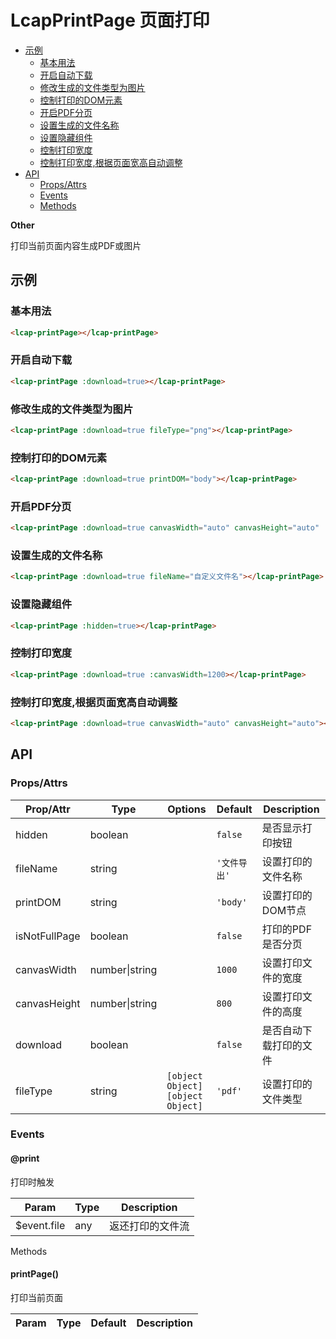 <!-- 该 README.md 根据 api.yaml 和 docs/*.md 自动生成，为了方便在 GitHub 和 NPM 上查阅。如需修改，请查看源文件 -->

# LcapPrintPage 页面打印

- [示例](#示例)
    - [基本用法](#基本用法)
    - [开启自动下载](#开启自动下载)
    - [修改生成的文件类型为图片](#修改生成的文件类型为图片)
    - [控制打印的DOM元素](#控制打印的dom元素)
    - [开启PDF分页](#开启pdf分页)
    - [设置生成的文件名称](#设置生成的文件名称)
    - [设置隐藏组件](#设置隐藏组件)
    - [控制打印宽度](#控制打印宽度)
    - [控制打印宽度,根据页面宽高自动调整](#控制打印宽度根据页面宽高自动调整)
- [API]()
    - [Props/Attrs](#propsattrs)
    - [Events](#events)
    - [Methods](#methods)

**Other**

打印当前页面内容生成PDF或图片

## 示例
### 基本用法

``` html
<lcap-printPage></lcap-printPage>
```

### 开启自动下载
``` html
<lcap-printPage :download=true></lcap-printPage>
```

### 修改生成的文件类型为图片
``` html
<lcap-printPage :download=true fileType="png"></lcap-printPage>
```

### 控制打印的DOM元素
``` html
<lcap-printPage :download=true printDOM="body"></lcap-printPage>
```

### 开启PDF分页
``` html
<lcap-printPage :download=true canvasWidth="auto" canvasHeight="auto" :isNotFullPage=true></lcap-printPage>
```

### 设置生成的文件名称
``` html
<lcap-printPage :download=true fileName="自定义文件名"></lcap-printPage>
```

### 设置隐藏组件
``` html
<lcap-printPage :hidden=true></lcap-printPage>
```

### 控制打印宽度
``` html
<lcap-printPage :download=true :canvasWidth=1200></lcap-printPage>
```

### 控制打印宽度,根据页面宽高自动调整
``` html
<lcap-printPage :download=true canvasWidth="auto" canvasHeight="auto"></lcap-printPage>
```

## API
### Props/Attrs

| Prop/Attr | Type | Options | Default | Description |
| --------- | ---- | ------- | ------- | ----------- |
| hidden | boolean |  | `false` | 是否显示打印按钮 |
| fileName | string |  | `'文件导出'` | 设置打印的文件名称 |
| printDOM | string |  | `'body'` | 设置打印的DOM节点 |
| isNotFullPage | boolean |  | `false` | 打印的PDF是否分页 |
| canvasWidth | number\|string |  | `1000` | 设置打印文件的宽度 |
| canvasHeight | number\|string |  | `800` | 设置打印文件的高度 |
| download | boolean |  | `false` | 是否自动下载打印的文件 |
| fileType | string | `[object Object]`<br/>`[object Object]` | `'pdf'` | 设置打印的文件类型 |

### Events

#### @print

打印时触发

| Param | Type | Description |
| ----- | ---- | ----------- |
| $event.file | any | 返还打印的文件流 |

Methods

#### printPage()

打印当前页面

| Param | Type | Default | Description |
| ----- | ---- | ------- | ----------- |

